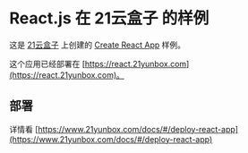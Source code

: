 # React.js 在 21云盒子 的样例

这是 [21云盒子](http://www.21yunbox.com/) 上创建的 [Create React App](https://github.com/facebook/create-react-app) 样例。

这个应用已经部署在 [https://react.21yunbox.com](https://react.21yunbox.com)。

## 部署

详情看 [https://www.21yunbox.com/docs/#/deploy-react-app](https://www.21yunbox.com/docs/#/deploy-react-app)